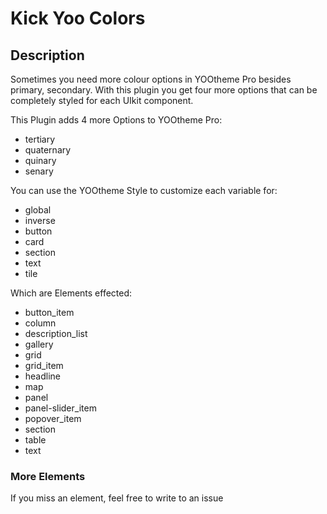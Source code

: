# Kick Yoo Colors

## Description
Sometimes you need more colour options in YOOtheme Pro besides primary, secondary. With this plugin you get four more options that can be completely styled for each UIkit component.

This Plugin adds 4 more Options to YOOtheme Pro: 
- tertiary
- quaternary
- quinary
- senary

You can use the YOOtheme Style to customize each variable for:
 - global
 - inverse
 - button
 - card
 - section
 - text
 - tile

Which are Elements effected:
- button_item
- column
- description_list
- gallery
- grid
- grid_item
- headline
- map
- panel
- panel-slider_item
- popover_item
- section
- table
- text

### More Elements
If you miss an element, feel free to write to an issue

 



